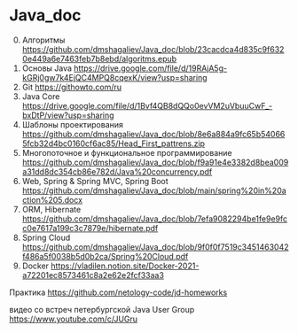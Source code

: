# Java_doc
0.  Алгоритмы  https://github.com/dmshagaliev/Java_doc/blob/23cacdca4d835c9f6320e449a6e7463feb7b8ebd/algoritms.epub
1.	Основы Java https://drive.google.com/file/d/19RAjA5g-kGRj0gw7k4EjQC4MPQ8cqexK/view?usp=sharing
2.	Git https://githowto.com/ru
3.	Java Core https://drive.google.com/file/d/1Bvf4QB8dQQo0evVM2uVbuuCwF_-bxDtP/view?usp=sharing
4.	Шаблоны проектирования https://github.com/dmshagaliev/Java_doc/blob/8e6a884a9fc65b540665fcb32d4bc0160cf6ac85/Head_First_pattrens.zip
5.	Многопоточное и функциональное программирование https://github.com/dmshagaliev/Java_doc/blob/f9a91e4e3382d8bea009a31dd8dc354cb86e782d/Java%20concurrency.pdf
6.	Web, Spring & Spring MVC, Spring Boot https://github.com/dmshagaliev/Java_doc/blob/main/spring%20in%20action%205.docx
7.	ORM, Hibernate https://github.com/dmshagaliev/Java_doc/blob/7efa9082294be1fe9e9fcc0e7617a199c3c7879e/hibernate.pdf
8.	Spring Cloud https://github.com/dmshagaliev/Java_doc/blob/9f0f0f7519c3451463042f486a5f0038b5d0b2ca/Spring%20Cloud.pdf
9.  Docker https://vladilen.notion.site/Docker-2021-a72201ec8573461c8a2e62e2fcf33aa3

Практика
https://github.com/netology-code/jd-homeworks

видео со встреч петербургской Java User Group
https://www.youtube.com/c/JUGru


